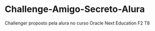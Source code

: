 # Challenge-Amigo-Secreto-Alura
Challenger proposto pela alura no curso Oracle Next Education F2 T8
